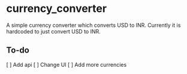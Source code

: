 # currency_converter

A simple currency converter which converts USD to INR. 
Currently it is hardcoded to just convert USD to INR.

## To-do
  [ ] Add api
  [ ] Change UI
  [ ] Add more currencies